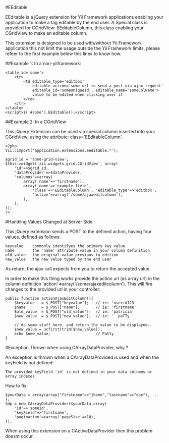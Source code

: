 #EEditable

EEditable is a jQuery extension for Yii Framework applications enabling your 
application to make a tag editable by the end user. A Special class is provided
for CGridView: EEditableColumn, this class enabling your CGridView to make
an editable column.

This extension is designed to be used with/without Yii Framework application
this not limit the usage outside the Yii Framework limits, please refeer
to the first example below this lines to know how.

##Example 1: In a non-yiiframework:

	<table id='some'>
		<tr>
			<td editable_type='editbox' 
				editable_action='some url to send a post via ajax request'
				editable_id='someUniqueId', editable_name='someColName'>
				value to be edited when clicking over it
			</td>
		</tr>
	</table>
	<script>$('#some').EEditable();</script>

##Example 2: In a CGridView
	
This jQuery Extension can be used via special column inserted into your
CGridView, using the attribute: class='EEditableColumn'.

	<?php
	Yii::import('application.extensions.eeditable.*');

	$grid_id = 'some-grid-view';
	$this->widget('zii.widgets.grid.CGridView', array(
		'id'=>$grid_id,
		'dataProvider'=>$dataProvider,
		'columns'=>array(
			array('name'=>'firstname'),
			array('name'=>'example_field',
				'class'=>'EEditableColumn', 'editable_type'=>'editbox',
				'action'=>array('/some/ajaxeditcolumn'),
			),
		),
	));
	?>

#Handling Values Changed at Server Side

This jQuery extension sends a POST to the defined action, having four values, 
defined as follows:

	keyvalue	commonly identifyes the primary key value
	name		the 'name' attribute value in your column definition
	old_value	the original value previous to edition
	new_value	the new value typed by the end user

As return, the ajax call expects from you to return the accepted value.

In order to make this thing works provide the action url (as array url) 
in the column definition 'action'=>array('/some/ajaxeditcolumn'). 
This will fire changes to the provided url in your controller:
	
	public function actionAjaxEditColumn(){
		$keyvalue	= $_POST["keyvalue"];  	// ie: 'userid123'
		$name		= $_POST["name"];		// ie: 'firstname'
		$old_value  = $_POST["old_value"];	// ie: 'patricia'
		$new_value  = $_POST["new_value"];	// ie: '  paTTy '

		// do some stuff here, and return the value to be displayed..
		$new_value = ucfirst(trim($new_value));
		echo $new_value;					// Patty
	}

#Exception Thrown when using CArrayDataProvider, why ?

An exception is thrown when a CArrayDataProvided is used and when the keyField 
is not defined:

	The provided keyField 'id' is not defined in your data columns or array indexes 

How to fix:

	$yourData = array(array("firstname"=>"jhonn","lastname"=>"doe"), ... );
	$dp = new CArrayDataProvider($yourData,array(
		'id'=>'someid',
		'keyField'=>'firstname',
		'pagination'=>array('pageSize'=>10),
	));

When using this extension on a CActiveDataProvider then this problem doesnt occur.
